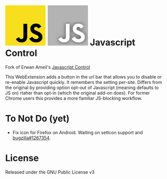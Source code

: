 # ![icon](js.png) ![icon](js_disabled.png) Javascript Control
Fork of Erwan Ameil's [Javascript Control](https://github.com/idlewan/javascript-control)

This WebExtension adds a button in the url bar that allows you to disable or
re-enable Javascript quickly. It remembers the setting per-site. Differs from 
the original by providing option opt-out of Javascript (meaning defaults to
JS on) rtaher than opt-in (which the original add-on does). For former Chrome
users this provides a more familiar JS-blocking workflow.


# To Not Do (yet)
- Fix icon for Firefox on Android. Waiting on setIcon support and
  [bugzilla#1267354](https://bugzilla.mozilla.org/show_bug.cgi?id=1267354).

# License
Released under the GNU Public License v3
